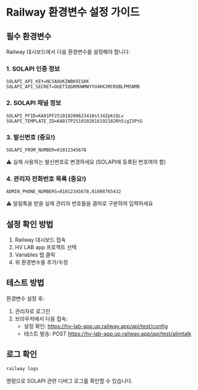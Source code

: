 # Railway 환경변수 설정 가이드

## 필수 환경변수

Railway 대시보드에서 다음 환경변수를 설정해야 합니다:

### 1. SOLAPI 인증 정보
```
SOLAPI_API_KEY=NCSAOUKZWBK9ISKK
SOLAPI_API_SECRET=OUETIQGRMUWMWYYU4KKJMCROBLPMSNMB
```

### 2. SOLAPI 채널 정보
```
SOLAPI_PFID=KA01PF251010200623410stJ4ZpKzQLv
SOLAPI_TEMPLATE_ID=KA01TP2510102016192182Rh5igI5PtG
```

### 3. 발신번호 (중요!)
```
SOLAPI_FROM_NUMBER=01012345678
```
⚠️ 실제 사용하는 발신번호로 변경하세요 (SOLAPI에 등록된 번호여야 함)

### 4. 관리자 전화번호 목록 (중요!)
```
ADMIN_PHONE_NUMBERS=01012345678,01098765432
```
⚠️ 알림톡을 받을 실제 관리자 번호들을 콤마로 구분하여 입력하세요

## 설정 확인 방법

1. Railway 대시보드 접속
2. HV LAB app 프로젝트 선택
3. Variables 탭 클릭
4. 위 환경변수들 추가/수정

## 테스트 방법

환경변수 설정 후:

1. 관리자로 로그인
2. 브라우저에서 다음 접속:
   - 설정 확인: https://hv-lab-app.up.railway.app/api/test/config
   - 테스트 발송: POST https://hv-lab-app.up.railway.app/api/test/alimtalk

## 로그 확인

```bash
railway logs
```

명령으로 SOLAPI 관련 디버그 로그를 확인할 수 있습니다.